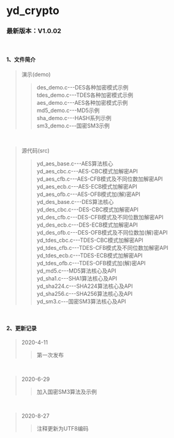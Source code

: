 # yd_crypto

### 最新版本：V1.0.02 <br>
</br>

#### 1、文件简介
>演示(demo)
>>des_demo.c---DES各种加密模式示例 <br>
>>tdes_demo.c---TDES各种加密模式示例 <br>
>>aes_demo.c---AES各种加密模式示例 <br>
>>md5_demo.c---MD5示例 <br>
>>sha_demo.c---HASH系列示例 <br>
>>sm3_demo.c---国密SM3示例 <br>
</br>

>源代码(src)
>>yd_aes_base.c---AES算法核心 <br>
>>yd_aes_cbc.c---AES-CBC模式加解密API <br>
>>yd_aes_cfb.c---AES-CFB模式及不同位数加解密API <br>
>>yd_aes_ecb.c---AES-ECB模式加解密API <br>
>>yd_aes_ofb.c---AES-OFB模式加(解)密API <br>
>>yd_des_base.c---DES算法核心 <br>
>>yd_des_cbc.c---DES-CBC模式加解密API <br>
>>yd_des_cfb.c---DES-CFB模式及不同位数加解密API <br>
>>yd_des_ecb.c---DES-ECB模式加解密API <br>
>>yd_des_ofb.c---DES-OFB模式及不同位数加(解)密API <br>
>>yd_tdes_cbc.c---TDES-CBC模式加解密API <br>
>>yd_tdes_cfb.c---TDES-CFB模式及不同位数加解密API <br>
>>yd_tdes_ecb.c---TDES-ECB模式加解密API <br>
>>yd_tdes_ofb.c---TDES-OFB模式加(解)密API <br>
>>yd_md5.c---MD5算法核心及API <br>
>>yd_sha1.c---SHA1算法核心及API <br>
>>yd_sha224.c---SHA224算法核心及API <br>
>>yd_sha256.c---SHA256算法核心及API <br>
>>yd_sm3.c---国密SM3算法核心及API <br>
</br>

#### 2、更新记录
>2020-4-11
>>第一次发布 <br>
</br>

>2020-6-29
>>加入国密SM3算法及示例 <br>
</br>

>2020-8-27
>>注释更新为UTF8编码 <br>
</br>

